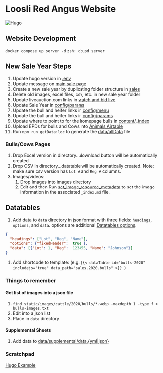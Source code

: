 # Loosli Red Angus Website
![Hugo](https://github.com/jloosli/red-angus-site/workflows/Hugo/badge.svg)

## Website Development

`docker compose up server -d`
`zsh: dcupd server`

## New Sale Year Steps

1. Update hugo version in [.env](.env)
1. Update message on [main sale page](content/_index.md)
2. Create a new sale year by duplicating folder structure in [sales](content/sales)
3. Delete old images, excel files, csv, etc. in new sale year folder
4. Update liveauction.com links in [watch and bid live](content/watch-and-bid-live.md)
5. Update Sale Year in [config/params](config/_default/params.toml)
6. Update the bull and heifer links in [config/menu](config/_default/menu.toml)
6. Update the bull and heifer links in [config/params](config/_default/params.toml)
6. Update where to point to for the homepage bulls in [content/_index](content/_index.md)
6. Upload EPDs for bulls and Cows into [Animals Airtable](https://airtable.com/appWcrcGmDLkeV4KM/tblHGU0zKnhfV0Zwy/viwTzlLwWTlPP7P4P?blocks=hide)
7. Run `npm run getData:loc` to generate the [data/allData](data/allData.json) file


### Bulls/Cows Pages

1. Drop Excel version in directory...download button will be automatically created
2. Drop CSV in directory...datatable will be automatically created. Note: make sure csv
   version has `Lot #` and `Reg #` columns.
3. Images/videos: 
   1. Drop Images into images directory
   2. Edit and then Run [set_image_resource_metadata](utilities/set_image_resource_metadata.py)
      to set the image information in the associated `_index.md` file. 

## Datatables

1. Add data to `data` directory in json format with three fields: `headings`,
`options`, and `data`. options are additional [Datatables options](https://datatables.net/reference/option/).
```json
{
  "headings": ["Lot", "Reg", "Name"],
  "options": {"fixedHeader":  true },
  "data": [{"Lot": 1, "Reg":  123455, "Name": "Johnson"}]
}
```
1. Add shortcode to template: (e.g. `{{< dataTable id="bulls-2020" includejs="true" data_path="sales.2020.bulls" >}}
`)

### Things to remember

#### Get list of images into a json file

1. `find static/images/cattle/2020/bulls/*.webp -maxdepth 1 -type f > bulls-images.txt`
1. Edit into a json list
1. Place in `data` directory

#### Supplemental Sheets
1. Add data to [data/supplemental/data.{yml|json}](data/supplemental)

### Scratchpad
[Hugo Example](https://gitlab.com/lego2018/hugo-template-musterprojekt/-/tree/develop/)

